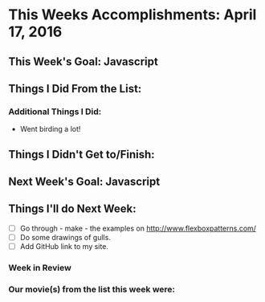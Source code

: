 # This Weeks Accomplishments: April 17, 2016

## This Week's Goal: Javascript

## Things I Did From the List:

### Additional Things I Did:

- Went birding a lot!

## Things I Didn't Get to/Finish:

## Next Week's Goal: Javascript

## Things I'll do Next Week:

- [ ] Go through - make - the examples on http://www.flexboxpatterns.com/
- [ ] Do some drawings of gulls.
- [ ] Add GitHub link to my site.

### Week in Review

### Our movie(s) from the list this week were: